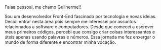 Falaa pessoal, me chamo Guilherme!!

Sou um desenvolvedor Front-End fascinado por tecnologia e novas ideias. Decidi entrar nesta área pois sempre me interessei por assuntos relacionados a software e computadores. Desde que comecei a escrever meus primeiros códigos, percebi que consigo criar coisas interessantes e úteis apenas usando palavras e números. Essa jornada me fez enxergar o mundo de forma diferente e encontrar minha vocação.







